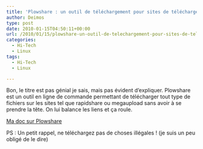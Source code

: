 ```yaml
---
title: 'Plowshare : un outil de téléchargement pour sites de téléchargements'
author: Deimos
type: post
date: 2010-01-15T04:50:11+00:00
url: /2010/01/15/plowshare-un-outil-de-telechargement-pour-sites-de-telecahrgements/
categories:
  - Hi-Tech
  - Linux
tags:
  - Hi-Tech
  - Linux

---
```


Bon, le titre est pas génial je sais, mais pas évident d’expliquer. Plowshare est un outil en ligne de commande permettant de télécharger tout type de fichiers sur les sites tel que rapidshare ou megaupload sans avoir à se prendre la tête. On lui balance les liens et ça roule.

[Ma doc sur Plowshare][1]

PS : Un petit rappel, ne téléchargez pas de choses illégales ! (je suis un peu obligé de le dire)

 [1]: http://wiki.deimos.fr/Plowshare_:_T%C3%A9l%C3%A9chargements_sur_des_sites_de_direct_download_en_ligne_de_commande
